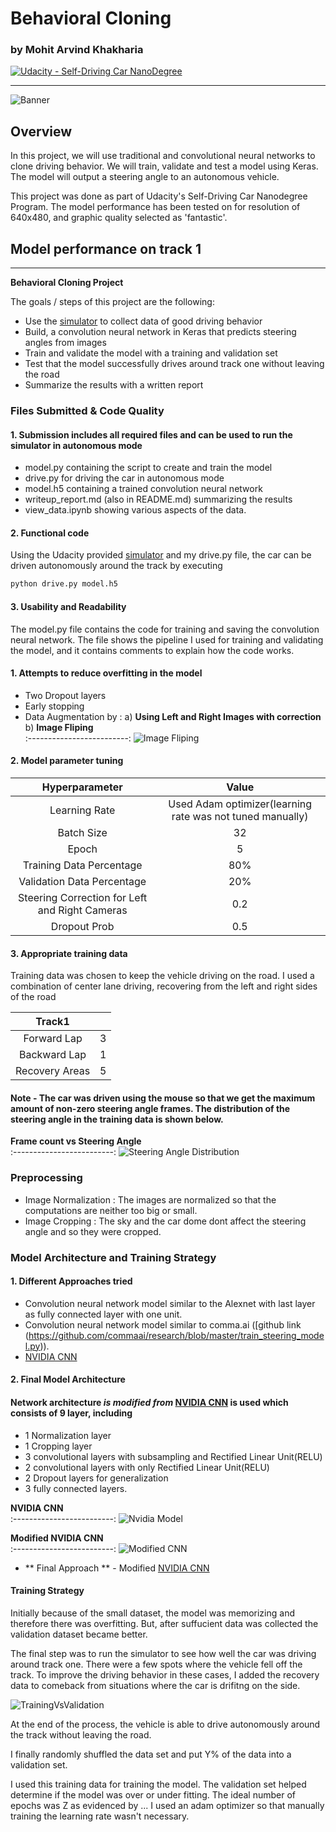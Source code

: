# **Behavioral Cloning** 
### by Mohit Arvind Khakharia
[![Udacity - Self-Driving Car NanoDegree](https://s3.amazonaws.com/udacity-sdc/github/shield-carnd.svg)](http://www.udacity.com/drive)

[//]: # (Image References)

[image1]: ./write_up_images/nvidia_cnn.png "Nvidia Model"
[image3]: ./write_up_images/data_vs_steering.png "Steering Angle Distribution Image"
[image4]: ./write_up_images/flipped_img.png "Flipped Image"
[image5]: ./write_up_images/origina_vs_cropped.png "Original vs Cropped Image"
[image6]: ./write_up_images/training_vs_validation.png "Training vs Validation Image"
[image7]: ./write_up_images/m-summary.png "Model Summary"
[image8]: ./write_up_images/flipped_img.png "Moving Track1"
[image9]: ./write_up_images/bc.png "Banner"
[image10]: ./write_up_images/autonomous_1.gif "autonomous_1"
[image11]: ./write_up_images/autonomous_2.gif "autonomous_2"
---
![Banner][image9]
## Overview
In this project, we will use traditional and convolutional neural networks to clone driving behavior. We will train, validate and test a model using Keras. The model will output a steering angle to an autonomous vehicle.

This project was done as part of Udacity's Self-Driving Car Nanodegree Program. The model performance has been tested on for resolution of 640x480, and graphic quality selected as 'fantastic'.

## Model performance on track 1

---

**Behavioral Cloning Project**

The goals / steps of this project are the following:
* Use the [simulator](https://github.com/udacity/self-driving-car-sim) to collect data of good driving behavior
* Build, a convolution neural network in Keras that predicts steering angles from images
* Train and validate the model with a training and validation set
* Test that the model successfully drives around track one without leaving the road
* Summarize the results with a written report


### Files Submitted & Code Quality

#### 1. Submission includes all required files and can be used to run the simulator in autonomous mode

* model.py containing the script to create and train the model
* drive.py for driving the car in autonomous mode
* model.h5 containing a trained convolution neural network 
* writeup_report.md (also in README.md) summarizing the results
* view_data.ipynb showing various aspects of the data.

#### 2. Functional code
Using the Udacity provided [simulator](https://github.com/udacity/self-driving-car-sim) and my drive.py file, the car can be driven autonomously around the track by executing 
```sh
python drive.py model.h5
```

#### 3. Usability and Readability

The model.py file contains the code for training and saving the convolution neural network. The file shows the pipeline I used for training and validating the model, and it contains comments to explain how the code works.

#### 1. Attempts to reduce overfitting in the model
- Two Dropout layers
- Early stopping
- Data Augmentation by : 
a) **Using Left and Right Images with correction**  
b) **Image Fliping**                    
 :-------------------------:
![Image Fliping][image4]               

#### 2. Model parameter tuning

 
| Hyperparameter         	|     Value	        					| 
|:---------------------:|:---------------------------------------------:| 
| Learning Rate        			| Used Adam optimizer(learning rate was not tuned manually) 									| 
| Batch Size         			| 32  									| 
| Epoch     				| 5										|
| Training Data Percentage					| 80%								|
| Validation Data Percentage	      			| 20%					 				|
| Steering Correction for Left and Right Cameras				    | 0.2      							|
| Dropout Prob				    | 0.5      							|

#### 3. Appropriate training data

Training data was chosen to keep the vehicle driving on the road. I used a combination of center lane driving, recovering from the left and right sides of the road 
 
| Track1         	|     	        					| 
|:---------------------:|:---------------------------------------------:| 
| Forward Lap        			| 3						| 
| Backward Lap         			| 1  									| 
| Recovery Areas     				| 5										|

#### Note - The car was driven using the mouse so that we get the maximum amount of non-zero steering angle frames. The distribution of the steering angle in the training data is shown below.
 
 **Frame count vs Steering Angle**                    
 :-------------------------:
 ![Steering Angle Distribution][image3]
 
 ### Preprocessing
 - Image Normalization : The images are normalized so that the computations are neither too big or small.
 - Image Cropping : The sky and the car dome dont affect the steering angle and so they were cropped.

### Model Architecture and Training Strategy

#### 1. Different Approaches tried

- Convolution neural network model similar to the Alexnet with last layer as fully connected layer with one unit. 
- Convolution neural network model similar to comma.ai ([github link (https://github.com/commaai/research/blob/master/train_steering_model.py)).
- [NVIDIA CNN](https://devblogs.nvidia.com/parallelforall/deep-learning-self-driving-cars/)

#### 2. Final Model Architecture

####  Network architecture *is modified from* [NVIDIA CNN](https://devblogs.nvidia.com/parallelforall/deep-learning-self-driving-cars/) is used which consists of 9 layer, including 
- 1 Normalization layer
- 1 Cropping layer
- 3 convolutional layers with subsampling and Rectified Linear Unit(RELU)
- 2 convolutional layers with only Rectified Linear Unit(RELU)
- 2 Dropout layers for generalization
- 3 fully connected layers.

 **NVIDIA CNN**                    
 :-------------------------:
 ![Nvidia Model][image1]
 
  **Modified NVIDIA CNN**                    
 :-------------------------:
 ![Modified CNN][image7]
- ** Final Approach ** - Modified  [NVIDIA CNN](https://devblogs.nvidia.com/parallelforall/deep-learning-self-driving-cars/)

#### Training Strategy
Initially because of the small dataset, the model was memorizing and therefore there was overfitting. But, after suffucient data was collected the validation dataset became better.

The final step was to run the simulator to see how well the car was driving around track one. There were a few spots where the vehicle fell off the track. To improve the driving behavior in these cases, I added the recovery data to comeback from situations where the car is drifitng on the side.

![TrainingVsValidation][image6]

At the end of the process, the vehicle is able to drive autonomously around the track without leaving the road.


I finally randomly shuffled the data set and put Y% of the data into a validation set. 

I used this training data for training the model. The validation set helped determine if the model was over or under fitting. The ideal number of epochs was Z as evidenced by ... I used an adam optimizer so that manually training the learning rate wasn't necessary.
